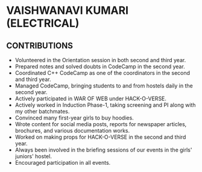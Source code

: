 # VAISHWANAVI KUMARI (ELECTRICAL)

## CONTRIBUTIONS

- Volunteered in the Orientation session in both second and third year.
- Prepared notes and solved doubts in CodeCamp in the second year.
- Coordinated C++ CodeCamp as one of the coordinators in the second and third year.
- Managed CodeCamp, bringing students to and from hostels daily in the second year.
- Actively participated in WAR OF WEB under HACK-O-VERSE.
- Actively worked in Induction Phase-1, taking screening and PI along with my other batchmates.
- Convinced many first-year girls to buy hoodies.
- Wrote content for social media posts, reports for newspaper articles, brochures, and various documentation works.
- Worked on making props for HACK-O-VERSE in the second and third year.
- Always been involved in the briefing sessions of our events in the girls' juniors' hostel.
- Encouraged participation in all events.


